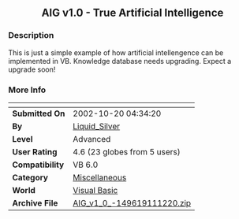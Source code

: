 ﻿<div align="center">

## AIG v1\.0 \- True Artificial Intelligence


</div>

### Description

This is just a simple example of how artificial intellengence can be implemented in VB. Knowledge database needs upgrading. Expect a upgrade soon!
 
### More Info
 


<span>             |<span>
---                |---
**Submitted On**   |2002-10-20 04:34:20
**By**             |[Liquid\_Silver](https://github.com/Planet-Source-Code/PSCIndex/blob/master/ByAuthor/liquid-silver.md)
**Level**          |Advanced
**User Rating**    |4.6 (23 globes from 5 users)
**Compatibility**  |VB 6\.0
**Category**       |[Miscellaneous](https://github.com/Planet-Source-Code/PSCIndex/blob/master/ByCategory/miscellaneous__1-1.md)
**World**          |[Visual Basic](https://github.com/Planet-Source-Code/PSCIndex/blob/master/ByWorld/visual-basic.md)
**Archive File**   |[AIG\_v1\_0\_\-149619111220\.zip](https://github.com/Planet-Source-Code/liquid-silver-aig-v1-0-true-artificial-intelligence__1-40651/archive/master.zip)








